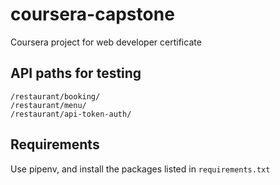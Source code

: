 # coursera-capstone
Coursera project for web developer certificate

## API paths for testing
```
/restaurant/booking/
/restaurant/menu/
/restaurant/api-token-auth/
```

## Requirements
Use pipenv, and install the packages listed in `requirements.txt`